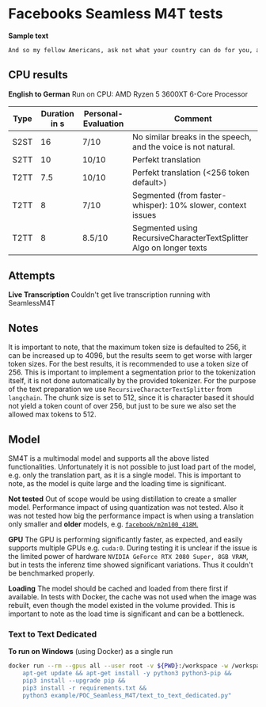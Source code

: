 # Facebooks Seamless M4T tests

**Sample text**

```txt
And so my fellow Americans, ask not what your country can do for you, ask what you can do for your country.
```

## CPU results

**English to German**
Run on CPU: AMD Ryzen 5 3600XT 6-Core Processor

| Type | Duration in s | Personal-Evaluation | Comment                                                             |
| ---- | ------------- | ------------------- | ------------------------------------------------------------------- |
| S2ST | 16            | 7/10                | No similar breaks in the speech, and the voice is not natural.      |
| S2TT | 10            | 10/10               | Perfekt translation                                                 |
| T2TT | 7.5           | 10/10               | Perfekt translation (<256 token default>)                           |
| T2TT | 8             | 7/10                | Segmented (from faster-whisper): 10% slower, context issues         |
| T2TT | 8             | 8.5/10              | Segmented using RecursiveCharacterTextSplitter Algo on longer texts |

## Attempts

**Live Transcription**
Couldn't get live transcription running with SeamlessM4T

## Notes

It is important to note, that the maximum token size is defaulted to 256, it can be increased up to 4096, but the results seem to get worse with larger token sizes. For the best results, it is recommended to use a token size of 256. This is important to implement a segmentation prior to the tokenization itself, it is not done automatically by the provided tokenizer.
For the purpose of the text preparation we use `RecursiveCharacterTextSplitter` from `langchain`. The chunk size is set to 512, since it is character based it should not yield a token count of over 256, but just to be sure we also set the allowed max tokens to 512.

## Model

SM4T is a multimodal model and supports all the above listed functionalities. Unfortunately it is not possible to just load part of the model, e.g. only the translation part, as it is a single model. This is important to note, as the model is quite large and the loading time is significant.

**Not tested**
Out of scope would be using distillation to create a smaller model.
Performance impact of using quantization was not tested.
Also it was not tested how big the performance impact is when using a translation only smaller and **older** models, e.g. [`facebook/m2m100_418M`.](https://huggingface.co/facebook/m2m100_418M)

**GPU**
The GPU is performing significantly faster, as expected, and easily supports multiple GPUs e.g. `cuda:0`.
During testing it is unclear if the issue is the limited power of hardware `NVIDIA GeForce RTX 2080 Super, 8GB VRAM`, but in tests the inferenz time showed significant variations. Thus it couldn't be benchmarked properly.

**Loading**
The model should be cached and loaded from there first if available. In tests with Docker, the cache was not used when the image was rebuilt, even though the model existed in the volume provided. This is important to note as the load time is significant and can be a bottleneck.

### Text to Text Dedicated

**To run on Windows** (using Docker) as a single run

```sh
docker run --rm --gpus all --user root -v ${PWD}:/workspace -w /workspace nvidia/cuda:12.3.2-cudnn9-runtime-ubuntu22.04 bash -c "
    apt-get update && apt-get install -y python3 python3-pip &&
    pip3 install --upgrade pip &&
    pip3 install -r requirements.txt &&
    python3 example/POC_Seamless_M4T/text_to_text_dedicated.py"
```
